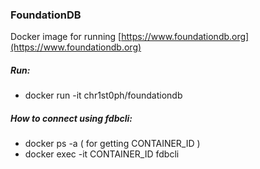 ### FoundationDB

Docker image for running [https://www.foundationdb.org](https://www.foundationdb.org)

##### Run:

* docker run -it chr1st0ph/foundationdb

##### How to connect using fdbcli:

* docker ps -a ( for getting CONTAINER_ID )
* docker exec -it CONTAINER_ID fdbcli
